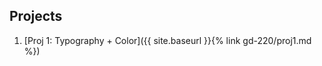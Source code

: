 Projects
--------

1. [Proj 1: Typography + Color]({{ site.baseurl }}{% link gd-220/proj1.md %})

<!-- 1. [Card]({{ site.baseurl }}{% link gd-220/proj2.md %})
1. [Timeline]({{ site.baseurl }}{% link gd-220/proj3.md %})
1. [Event]({{ site.baseurl }}{% link gd-220/proj4.md %}) -->

